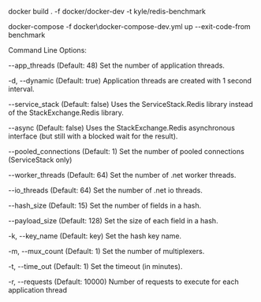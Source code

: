 docker build . -f docker/docker-dev -t kyle/redis-benchmark

docker-compose -f docker\docker-compose-dev.yml up --exit-code-from benchmark

Command Line Options:

--app_threads           (Default: 48) Set the number of application threads.

-d, --dynamic           (Default: true) Application threads are created with 1 second interval.

--service_stack         (Default: false) Uses the ServiceStack.Redis library instead of the StackExchange.Redis library.

--async                 (Default: false) Uses the StackExchange.Redis asynchronous interface (but still with a blocked wait for the result).

--pooled_connections    (Default: 1) Set the number of pooled connections (ServiceStack only)

--worker_threads        (Default: 64) Set the number of .net worker threads.

--io_threads            (Default: 64) Set the number of .net io threads.

--hash_size             (Default: 15) Set the number of fields in a hash.

--payload_size          (Default: 128) Set the size of each field in a hash.

-k, --key_name          (Default: key) Set the hash key name.

-m, --mux_count         (Default: 1) Set the number of multiplexers.

-t, --time_out          (Default: 1) Set the timeout (in minutes).

-r, --requests          (Default: 10000) Number of requests to execute for each application thread